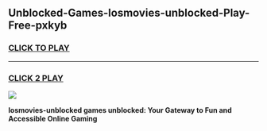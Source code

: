 
## Unblocked-Games-losmovies-unblocked-Play-Free-pxkyb
<h3>
<a href="https://premium76.site?title=losmovies-unblocked&ref=12A">CLICK TO PLAY</a></h3>
<hr>

<h3>
<a href="https://premium76.site?title=losmovies-unblocked&ref=12A">CLICK 2 PLAY</a>
  
</h3>

<a href="https://premium76.site?title=losmovies-unblocked&ref=12A"><img src="https://clearcache.store/games.png"></a>


**losmovies-unblocked games unblocked: Your Gateway to Fun and Accessible Online Gaming**
